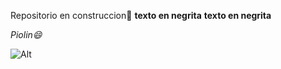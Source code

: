 Repositorio en construccion👋
**texto en negrita**
__texto en negrita__


_Piolin😄_

	
![Alt](https://www.google.com/url?sa=i&url=https%3A%2F%2Ffavpng.com%2Fpng_view%2Fpiolin-tweety-whiskers-desktop-wallpaper-clip-art-looney-tunes-png%2FqpwLSQLj&psig=AOvVaw1jd-qX_ujGKaUOQmw76bSj&ust=1694643146236000&source=images&cd=vfe&opi=89978449&ved=0CBAQjRxqFwoTCMCnt9XppoEDFQAAAAAdAAAAABAd)

<!--
**Bet4n/Bet4n** is a ✨ _special_ ✨ repository because its `README.md` (this file) appears on your GitHub profile.

Here are some ideas to get you started:

- 🔭 I’m currently working on ...
- 🌱 I’m currently learning ...
- 👯 I’m looking to collaborate on ...
- 🤔 I’m looking for help with ...
- 💬 Ask me about ...
- 📫 How to reach me: ...
- 😄 Pronouns: ...
- ⚡ Fun fact: ...
-->
